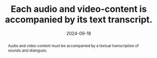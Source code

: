---
title: Each audio and video-content is accompanied by its text transcript.
abstract: Audio and video content must be accompanied by a textual transcription of sounds and dialogues.
categories:
  - Images and media
agrege: O4116-E027
opquast: 4 116
indiceebook: "27"
description: Renewal no. 027
before: "026"
weight: "027"
after: "028"
actif: "1"
layout: rules
date: 2024-09-18
tags:
  - Accessibility
objectif:
  - Provide users with a text transcript as an alternative.
  - Allow indexing and search by the search engine of the reading application.
  - Allow translation with language tools.
Meo:
  - "Assist every audio content of a transcript&nbsp;: <ul><li>or integer (containing lyrics and description of necessary sounds for understanding); </li><li>That is synthetic (but reflects the totality of the information).</li></ul>"
  - "Transcript can&nbsp;: Figure in page or audio content is found; or immeditate accessible through a link on the page where the audio content is located."
Controle:
  - Identify each page with multimedia content and, in the context of each audio content, ensure the presence of a transcript or link providing access to it.
epubcheck: false
ace: false
humancheck: true
ReadiumGoToolkit: null
Source:
  - Opquast
Referentiel:
  - ""
steps:
  - Design
---